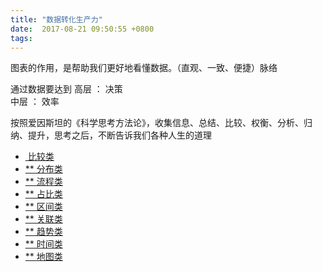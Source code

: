 ```yaml
---
title: "数据转化生产力"
date:  2017-08-21 09:50:55 +0800
tags: 
---
```

图表的作用，是帮助我们更好地看懂数据。（直观、一致、便捷）脉络

通过数据要达到
高层 ： 决策    
中层 ： 效率

按照爱因斯坦的《科学思考方法论》，收集信息、总结、比较、权衡、分析、归纳、提升，思考之后，不断告诉我们各种人生的道理

- [ 比较类](https://antv.alipay.com/vis/doc/chart/classify/compare.html)
- [** 分布类](https://antv.alipay.com/vis/doc/chart/classify/distribute.html)
- [** 流程类](https://antv.alipay.com/vis/doc/chart/classify/flow.html)
- [** 占比类](https://antv.alipay.com/vis/doc/chart/classify/proportion.html)
- [** 区间类](https://antv.alipay.com/vis/doc/chart/classify/range.html)
- [** 关联类](https://antv.alipay.com/vis/doc/chart/classify/relation.html)
- [** 趋势类](https://antv.alipay.com/vis/doc/chart/classify/trend.html)
- [** 时间类](https://antv.alipay.com/vis/doc/chart/classify/time.html)
- [** 地图类](https://antv.alipay.com/vis/doc/chart/classify/location.html)








